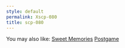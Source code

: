 ```yaml
---
style: default
permalink: Xscp-080
title: scp-080
---
```

You may also like:
[Sweet Memories](http://scp-wiki.net/sweet-memories)
[Postgame](http://scp-wiki.net/postgame)